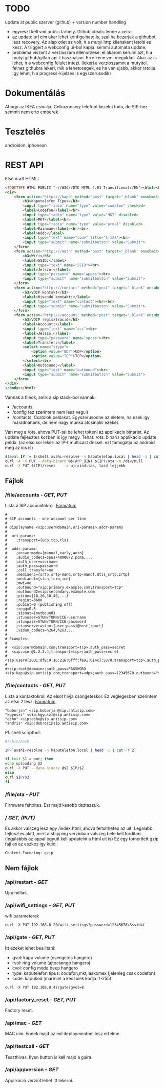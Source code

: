 # TODO
update at public szerver (github) + version number handling
- egyreszt kell vmi public tarhely. Github idealis lenne a celra
- az update url cim akar lehet konfigolhato is, szal ha bezarjak a githubot, lesz recovery. Az alap otlet az volt, h a mutyi http klienskent letolti es kesz. A triggert a webconfig ui-bol kapja. semmi automata update.
- problema viszont a verzioszam ellenorzese. el akarom kerulni azt, h a mutyi github/gitlab api-t hasznaljon. Erre kene vmi megoldas. Akar az is lehet, h a webconfig felulet intezi. (lekeri a verzioszamot a mutyitol, felnez githubra lekeri, mik a lehetosegek, es ha van ujabb, akkor ratolja. Igy lehet, h a progress-kijelzes is egyszerusodik)

# Dokumentálás
Ahogy az IKEA csinalja. Celkozonseg: telefont kezelni tudo, de SIP-hez semmit nem erto emberek

# Tesztelés
androidon, iphoneon

# REST API
Első draft HTML:

```html
<!DOCTYPE HTML PUBLIC "-//W3C//DTD HTML 4.01 Transitional//EN"><html><head><META http-equiv="Content-Type" content="text/html; charset=utf-8"></head><body>
<div>
    <form action="http:///kapu" method="post" target="_blank" onsubmit="try {return window.confirm(&quot;Lehetséges, hogy ez az űrlap nem fog megfelelően működni bizonyos biztonsági okokból kifolyólag.\nFolytatja?&quot;);} catch (e) {return false;}">
        <h3>Kaputelefon Típus</h3>
        <input type="radio" name="type" value="codefon" checked>
        <label>Codefon</label><br>
        <input type="radio" name="type" value="MKT" disabled>
        <label>MKT</label><br>
        <input type="radio" name="type" value="proel" disabled>
        <label>Rainman</label><br><br>
        <label>Kód:</label>
        <input type="text" name="code" title="1-127"><br>
        <input type="submit" name="submitbutton" value="Submit">
    </form>
    <form action="http:///auth" method="post" target="_blank" onsubmit="try {return window.confirm(&quot;Lehetséges, hogy ez az űrlap nem fog megfelelően működni bizonyos biztonsági okokból kifolyólag.\nFolytatja?&quot;);} catch (e) {return false;}">
        <h3>Wifi</h3>
        <label>SSID:</label>
        <input type="text" name="SSID"><br>
        <label>Jelszó:</label>
        <input type="password" name="wpass"><br>
        <input type="submit" name="submitbutton" value="Submit">
    </form>
    <form action="http:///contact" method="post" target="_blank" onsubmit="try {return window.confirm(&quot;Lehetséges, hogy ez az űrlap nem fog megfelelően működni bizonyos biztonsági okokból kifolyólag.\nFolytatja?&quot;);} catch (e) {return false;}">
        <h3>VOIP kontakt</h3>
        <label>Hivandó kontakt:</label>
        <input type="text" name="contact"><br><br>
        <input type="submit" name="submitbutton" value="Submit">
    </form>
    <form action="http:///account" method="post" target="_blank" onsubmit="try {return window.confirm(&quot;Lehetséges, hogy ez az űrlap nem fog megfelelően működni bizonyos biztonsági okokból kifolyólag.\nFolytatja?&quot;);} catch (e) {return false;}">
        <h3>VOIP regisztráció</h3>
        <label>Account:</label>
        <input type="text" name="acc"><br>
        <label>Jelszó:</label>
        <input type="password" name="spass"><br>
        <label>Transfer:</label>
        <select name="ttype">
            <option value="UDP">UDP</option>
            <option value="TCP">TCP</option>
        </select><br>
        <label>Outbound:</label>
        <input type="text" name="outbound"><br>
        <input type="submit" name="submitbutton" value="Submit">
    </form>
</div>
</body></html>
```
Vannak a fileok, amik a sip stack-bol vannak:
- /accounts, 
- /config (ez szerintem nem lesz vegul)
- /contacts. Csatolok peldakat. Egyszerusodne az eletem, ha ezek igy maradnanank, de nem nagy munka atcsinalni ezeket.

Van meg a /ota, ahova PUT-tal be lehet tolteni az applikacio binarist. Az update fejlesztes kozben is igy megy.
Tehat:
/ota: binaris applikacio update
pelda: (az elso sor lekeri az IP-t multicast dnssel. ezt tamogatja az android meg az ios is)
```bash
$(eval IP := $(shell avahi-resolve -n kaputelefon.local | head -1 | cut -f 2))
curl -# -X PUT --data-binary @$(APP_BIN) $(IP)/ota -o /dev/null
curl -X PUT $(IP)/reset   --> ujrainditas, lasd lejjebb
```
## Fájlok

### /file/accounts - *GET, PUT*
Lista a SIP accountokrol.
[Formatum](https://github.com/baresip/baresip/blob/master/docs/examples/accounts)

```
#
# SIP accounts - one account per line
#
# Displayname <sip:user@domain;uri-params>;addr-params
#
#  uri-params:
#    ;transport={udp,tcp,tls}
#
#  addr-params:
#    ;answermode={manual,early,auto}
#    ;audio_codecs=opus/48000/2,pcma,...
#    ;auth_user=username
#    ;auth_pass=password
#    ;call_transfer=no
#    ;mediaenc={srtp,srtp-mand,srtp-mandf,dtls_srtp,zrtp}
#    ;medianat={stun,turn,ice}
#    ;mwi=no
#    ;outbound="sip:primary.example.com;transport=tcp"
#    ;outbound2=sip:secondary.example.com
#    ;ptime={10,20,30,40,...}
#    ;regint=3600
#    ;pubint=0 (publishing off)
#    ;regq=0.5
#    ;sipnat={outbound}
#    ;stunuser=STUN/TURN/ICE-username
#    ;stunpass=STUN/TURN/ICE-password
#    ;stunserver=stun:[user:pass]@host[:port]
#    ;video_codecs=h264,h263,...
#
# Examples:
#
#  <sip:user@domain.com;transport=tcp>;auth_pass=secret
#  <sip:user@1.2.3.4;transport=tcp>;auth_pass=secret
#  <sip:user@[2001:df8:0:16:216:6fff:fe91:614c]:5070;transport=tcp>;auth_pass=secret
#
#<sip:root@domain>;auth_pass=PASSWORD
<sip:kapu@sip.antisip.com;transport=udp>;auth_pass=12345678;outbound="sip:sip.antisip.com:9090"

```
### /file/contacts - *GET, PUT*
Lista a kontaktokrol. Az elsot hivja csongeteskor. Ez veglegesben szerintem az elso 2 lesz. 
[Formatum](https://github.com/baresip/baresip/blob/master/docs/examples/)

```
"boborjan" <sip:boborjan@sip.antisip.com>
"kgyuszi" <sip:kgyuszi@sip.antisip.com>
"echo" <sip:echo@sip.antisip.com>
"andris" <sip:dobrosi@sip.antisip.com>
```

Pl. shell scriptbol:

```bash
#!/bin/bash

IP=`avahi-resolve -n kaputelefon.local | head -1 | cut -f 2`

if test $1 = put; then
echo uploading $2
curl -X PUT --data-binary @$2 $IP/$2
else
curl $IP/$2
fi
```

### /file/ota - *PUT*
Firmware feltoltes. Ezt majd kesobb tisztazzuk.

### / *GET, (PUT)*
Es akkor valszeg lesz egy /index.html, ahova feltoltheted az uit. Legalabbi fejlesztes alatt, mert a shipping verzioban valszeg bele kell forditani (legalabbis az appal egyutt kell updatelni a html uit is) Ez egy tomoritett gzip fajl es az eszkoz igy kuldi:
```
Content-Encoding: gzip
```

## Nem fájlok

### /api/restart - *GET*
Ujrainditas.

### /api/wifi_settings - *GET, PUT*
wifi parameterek

```
curl -X PUT 192.168.0.20/wifi_settings?password=12345678\&ssid=f
```

### /api/gate - *GET, PUT*
Itt ezeket lehet beallitani:
- gvol: kapu volume (csengetes hangero)
- rvol: ring volume (ajtocsengo hangero)
- cvol: config mode beep hangero
- type: kaputelefon tipus: codefon,mkt,laskomex (jelenleg csak codefon)
- code: kapukod (marmint a keszulek kodja: 1-255)

```
curl -X PUT 192.168.0.47/gate?gvol=8
```

### /api/factory_reset - *GET, PUT*
Factory reset.

### /api/mac - *GET*
MAC cim. Ennek majd az eol deploymentnel lesz ertelme.

### /api/testcall - *GET*
Teszthivas. Ilyen button is kell majd a guira.

### /api/appversion - *GET*
Applikacio verziot lehet itt lekerni.